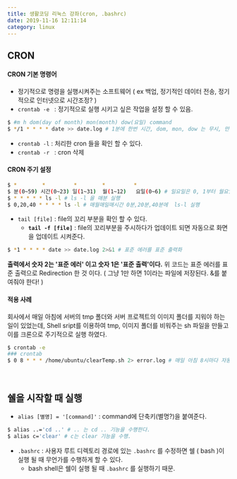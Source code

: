 ```yaml
---
title: 생활코딩 리눅스 강좌(cron, .bashrc)
date: 2019-11-16 12:11:14
category: linux
---
```


## CRON

#### CRON 기본 명령어

- 정기적으로 명령을 실행시켜주는 소프트웨어 ( ex 백업, 정기적인 데이터 전송, 정기적으로 인터넷으로 시간조정? )
- <code>crontab -e </code> : 정기적으로 실행 시키고 싶은 작업을 설정 할 수 있음. 

```bash
$ #m h dom(day of month) mon(month) dow(요일) command
$ */1 * * * * date >> date.log # 1분에 한번 시간, dom, mon, dow 는 무시, 만약 10 1 24 이라면 -> 매달 $ 24일 1시10분
```

- <code>crontab -l</code> : 처리한 cron 들을 확인 할 수 있다.
- <code>crontab -r </code> : cron 삭제

#### CRON 주기 설정

```bash
$ *        *         *        *         *
$ 분(0~59) 시간(0~23) 일(1~31)  월(1~12)   요일(0~6) # 일요일은 0, 1부터 월요일~
$ * * * * * ls -l # ls -l 을 매분 실행
$ 0,20,40 * * * * ls -l # 매월매일매시간 0분,20분,40분에  ls-l 실행
```

- <code>tail [file]</code> :  file의 꼬리 부분을 확인 할 수 있다.
  - **<code>tail -f [file]</code>** : file의 꼬리부분을 주시하다가 업데이트 되면 자동으로 화면을 업데이트 시켜준다.

```bash
$ *1 * * * * date >> date.log 2>&1 # 표준 에러를 표준 출력화
```

**출력에서 숫자 2는 '표준 에러' 이고 숫자 1은 '표준 출력'이다.** 위 코드는 표준 에러를 표준 출력으로 Redirection 한 것 이다. ( 그냥 1만 하면 1이라는 파일에 저장된다. &를 붙여줘야 한다! ) 

#### 적용 사례

회사에서 매일 아침에 서버의 tmp 폴더와 서버 프로젝트의 이미지 폴더를 지워야 하는 일이 있었는데, Shell sript를 이용하여 tmp, 이미지 폴더를 비워주는 sh 파일을 만들고 이를 크론으로 주기적으로 실행 하였다.

```bash
$ crontab -e
### crontab
$ 0 8 * * * /home/ubuntu/clearTemp.sh 2> error.log # 매일 아침 8시마다 자동으로 비워주기 오류있으면 error.log 에 로깅
```



<br/>

## 쉘을 시작할 때 실행

- <code>alias [별명] = '[command]'</code> :  command에 단축키(별명?)을 붙여준다.

```bash
$ alias ..='cd ..' # .. 는 cd .. 기능을 수행한다.
$ alias c='clear' # c는 clear 기능을 수행.
```

- <code>.bashrc</code> : 사용자 루트 디렉토리 경로에 있는  <code>.bashrc</code> 를 수정하면 쉘 ( bash )이 실행 될 때 무언가를 수행하게 할 수 있다.
  - bash shell은 쉘이 실행 될 때 <code>.bashrc</code> 를 실행하기 때문.